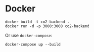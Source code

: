 # Docker

```
docker build -t co2-backend .
docker run -d -p 3000:3000 co2-backend
```

Or use `docker-compose`:

```
docker-compose up --build
```
